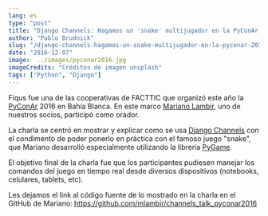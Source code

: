 ```yaml
---
lang: es
type: "post"
title: "Django Channels: Hagamos un 'snake' multijugador en la PyConAr 2016"
author: "Pablo Brudnick"
slug: "/django-channels-hagamos-un-snake-multijugador-en-la-pyconar-2016"
date: "2016-12-07"
image:  ../images/pyconar2016.jpg
imageCredits: "Créditos de imagen unsplash"
tags: ["Python", "Django"]
---
```


Fiqus fue una de las cooperativas de FACTTIC que organizó este año la [PyConAr](https://eventos.python.org.ar/events/pyconar2021/) 2016 en Bahia Blanca. En este marco [Mariano Lambir](https://github.com/mlambir), uno de nuestros socios, participó como orador.

La charla se centró en mostrar y explicar como se usa [Django Channels](https://channels.readthedocs.io/en/stable/) con el condimento de poder ponerlo en práctica con el famoso juego "snake", que Mariano desarrolló especialmente utilizando la librería [PyGame](https://www.pygame.org/hifi.html).

El objetivo final de la charla fue que los participantes pudiesen manejar los comandos del juego en tiempo real desde diversos dispositivos (notebooks, celulares, tablets, etc).

Les dejamos el link al código fuente de lo mostrado en la charla en el GitHub de Mariano:
https://github.com/mlambir/channels_talk_pyconar2016
